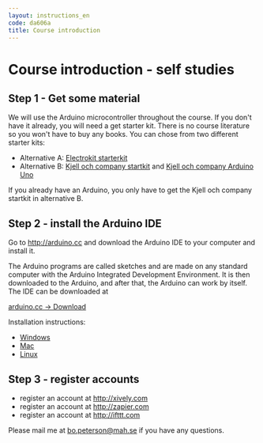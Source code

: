 ```yaml
---
layout: instructions_en
code: da606a
title: Course introduction
---
```


# Course introduction - self studies


## Step 1 - Get some material

We will use the Arduino microcontroller throughout the course. If you don't have it already, you will need a get starter kit. There is no course literature so you won't have to buy any books. You can chose from two different starter kits:

- Alternative A:  [Electrokit starterkit](http://www.electrokit.com/mah-starterkit-for-arduino-rev-3.49175) 
- Alternative B:  [Kjell och company startkit](http://www.kjell.com/sortiment/el/elektronik/mikrokontroller/arduino/start-kit-for-arduino-p87966) and [Kjell och company Arduino Uno](http://www.kjell.com/sortiment/el/elektronik/mikrokontroller/arduino/arduino-uno-rev3-p87860)

If you already have an Arduino, you only have to get the Kjell och company startkit in alternative B. 

## Step 2 - install the Arduino IDE

Go to http://arduino.cc and download the Arduino IDE to your computer and install it. 

The Arduino programs are called sketches and are made on any standard computer with the Arduino Integrated Development Environment. It is then downloaded to the Arduino, and after that, the Arduino can work by itself. The IDE can be downloaded at

[arduino.cc -> Download](http://arduino.cc/en/Main/Software#toc2)

Installation instructions:

- [Windows](http://arduino.cc/en/Guide/Windows)
- [Mac](http://arduino.cc/en/Guide/MacOSX)
- [Linux](http://playground.arduino.cc/Learning/Linux)

## Step 3 - register accounts

- register an account at <http://xively.com>
- register an account at <http://zapier.com>
- register an account at <http://ifttt.com>

Please mail me at bo.peterson@mah.se if you have any questions.
